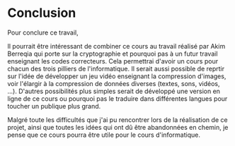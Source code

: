 # Conclusion 
Pour conclure ce travail, 

Il pourrait être intéressant de combiner ce cours au travail réalisé par Akim Berreqia qui porte sur la cryptographie et pourquoi pas à un futur travail enseignant les codes correcteurs. Cela permettrai d'avoir un cours pour chacun des trois pilliers de l'informatique. Il serait aussi possible de reprtir sur l'idée de développer un jeu vidéo enseignant la compression d'images, voir l'élargir à la compression de données diverses (textes, sons, vidéos, ...). D'autres possibilités plus simples serait de développé une version en ligne de ce cours ou pourquoi pas le traduire dans différentes langues pour toucher un publique plus grand.

Malgré toute les difficultés que j'ai pu rencontrer lors de la réalisation de ce projet, ainsi que toutes les idées qui ont dû être abandonnées en chemin, je pense que ce cours pourra être utile pour le cours d'informatique.